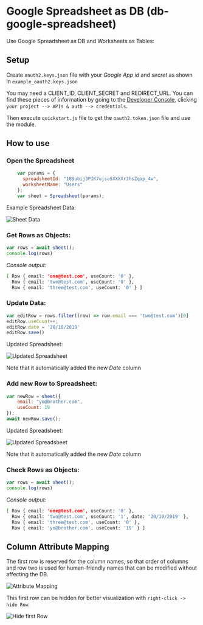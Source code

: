 # Google Spreadsheet as DB (db-google-spreadsheet)

Use Google Spreadsheet as DB and Worksheets as Tables:

## Setup

Create `oauth2.keys.json` file with your _Google App_ *id* and *secret* as shown in `example_oauth2.keys.json`

You may need a CLIENT_ID, CLIENT_SECRET and REDIRECT_URL. You can find these pieces of information by going to the [Developer Console](https://console.developers.google.com/), clicking `your project --> APIs & auth --> credentials`.

Then execute `quickstart.js` file to get the `oauth2.token.json` file and use the module.

## How to use

### Open the Spreadsheet

```js
    var params = {
      spreadsheetId: "189ubij3PIK7ujsoSXXXXr3hsZqap_4w",
      worksheetName: "Users"
    };
    var sheet = Spreadsheet(params);
```

Example Spreadsheet Data:

![Sheet Data](https://user-images.githubusercontent.com/82532/67162710-8c6deb00-f35e-11e9-89f9-fea65c341be0.png "Sheet Data")

### Get Rows as Objects:

```js
var rows = await sheet();
console.log(rows)
```

_Console output:_
```sh
[ Row { email: 'one@test.com', useCount: '0' },
  Row { email: 'two@test.com', useCount: '0' },
  Row { email: 'three@test.com', useCount: '0' } ]
```

### Update Data:

```js
var editRow = rows.filter((row) => row.email === 'two@test.com')[0]
editRow.useCount++;
editRow.date = '20/10/2019'
editRow.save()
```

Updated Spreadsheet:

![Updated Spreadsheet](https://user-images.githubusercontent.com/82532/67162736-ebcbfb00-f35e-11e9-9643-0b7f1434c0a1.png "Updated Spreadsheet")

Note that it automatically added the new *Date* column

### Add new Row to Spreadsheet:

```js
var newRow = sheet({
    email: "yo@brother.com",
    useCount: 19
});
await newRow.save();
```

Updated Spreadsheet:

![Updated Spreadsheet](https://user-images.githubusercontent.com/82532/67162787-888e9880-f35f-11e9-9da4-e82864f38e2a.png "Updated Spreadsheet")

Note that it automatically added the new *Date* column

### Check Rows as Objects:

```js
var rows = await sheet();
console.log(rows)
```

_Console output:_
```sh
[ Row { email: 'one@test.com', useCount: '0' },
  Row { email: 'two@test.com', useCount: '1', date: '20/10/2019' },
  Row { email: 'three@test.com', useCount: '0' },
  Row { email: 'yo@brother.com', useCount: '19' } ]
```

## Column Attribute Mapping

The first row is reserved for the column names, so that order of columns and row two is used for human-friendly names that can be modified without affecting the DB.

![Attribute Mapping](https://user-images.githubusercontent.com/82532/67162823-e02d0400-f35f-11e9-8b1e-c87d1fd2a1f9.png  "Attribute Mapping")

This first row can be hidden for better visualization with `right-click -> hide Row`:

![Hide first Row](https://user-images.githubusercontent.com/82532/67162855-4154d780-f360-11e9-95a5-b9b906b85fc3.png  "Hide first Row")

